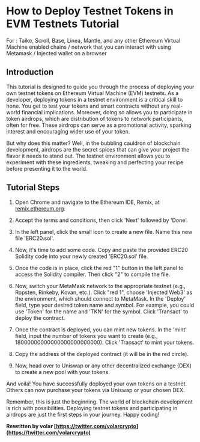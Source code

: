 # How to Deploy Testnet Tokens in EVM Testnets Tutorial
For :
Taiko, Scroll, Base, Linea, Mantle, and any other Ethereum Virtual Machine enabled chains / network that you can interact with using Metamask / Injected wallet on a browser

## Introduction
This tutorial is designed to guide you through the process of deploying your own testnet tokens on Ethereum Virtual Machine (EVM) testnets. As a developer, deploying tokens in a testnet environment is a critical skill to hone. You get to test your tokens and smart contracts without any real-world financial implications. Moreover, doing so allows you to participate in token airdrops, which are distribution of tokens to network participants, often for free. These airdrops can serve as a promotional activity, sparking interest and encouraging wider use of your token.

But why does this matter? Well, in the bubbling cauldron of blockchain development, airdrops are the secret spices that can give your project the flavor it needs to stand out. The testnet environment allows you to experiment with these ingredients, tweaking and perfecting your recipe before presenting it to the world.

## Tutorial Steps

1. Open Chrome and navigate to the Ethereum IDE, Remix, at [remix.ethereum.org](https://remix.ethereum.org/).
   
2. Accept the terms and conditions, then click 'Next' followed by 'Done'.

3. In the left panel, click the small icon to create a new file. Name this new file 'ERC20.sol'.

4. Now, it's time to add some code. Copy and paste the provided ERC20 Solidity code into your newly created 'ERC20.sol' file.

5. Once the code is in place, click the red "1" button in the left panel to access the Solidity compiler. Then click "2" to compile the file.

6. Now, switch your MetaMask network to the appropriate testnet (e.g., Ropsten, Rinkeby, Kovan, etc.). Click "red 1", choose 'Injected Web3' as the environment, which should connect to MetaMask. In the 'Deploy' field, type your desired token name and symbol. For example, you could use 'Token' for the name and 'TKN' for the symbol. Click 'Transact' to deploy the contract.

7. Once the contract is deployed, you can mint new tokens. In the 'mint' field, input the number of tokens you want to create (e.g., 18000000000000000000000000). Click 'Transact' to mint your tokens.

8. Copy the address of the deployed contract (it will be in the red circle).

9. Now, head over to Uniswap or any other decentralized exchange (DEX) to create a new pool with your tokens.

And voila! You have successfully deployed your own tokens on a testnet. Others can now purchase your tokens via Uniswap or your chosen DEX.

Remember, this is just the beginning. The world of blockchain development is rich with possibilities. Deploying testnet tokens and participating in airdrops are just the first steps in your journey. Happy coding!

**Rewritten by volar [https://twitter.com/volarcrypto](https://twitter.com/volarcrypto)**
